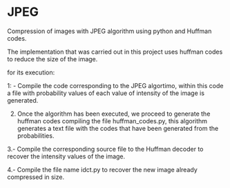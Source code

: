 # JPEG
Compression of images with JPEG algorithm using python and Huffman codes.

The implementation that was carried out in this project uses huffman codes to reduce the size of the image.

for its execution:

1: - Compile the code corresponding to the JPEG algortimo, within this code a file with probability values of each value of intensity of the image is generated.

2. Once the algorithm has been executed, we proceed to generate the huffman codes compiling the file huffman_codes.py, this algorithm generates a text file with the codes that have been generated from the probabilities.

3.- Compile the corresponding source file to the Huffman decoder to recover the intensity values of the image.

4.- Compile the file name idct.py to recover the new image already compressed in size.
